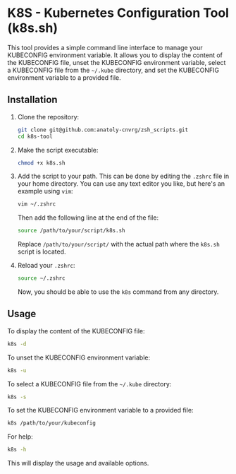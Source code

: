 # K8S - Kubernetes Configuration Tool (k8s.sh)

This tool provides a simple command line interface to manage your KUBECONFIG environment variable. It allows you to display the content of the KUBECONFIG file, unset the KUBECONFIG environment variable, select a KUBECONFIG file from the `~/.kube` directory, and set the KUBECONFIG environment variable to a provided file.

## Installation

1. Clone the repository: 

    ```bash
    git clone git@github.com:anatoly-cnvrg/zsh_scripts.git
    cd k8s-tool
    ```

2. Make the script executable:

    ```bash
    chmod +x k8s.sh
    ```

3. Add the script to your path. This can be done by editing the `.zshrc` file in your home directory. You can use any text editor you like, but here's an example using `vim`:

    ```bash
    vim ~/.zshrc
    ```

    Then add the following line at the end of the file:

    ```bash
    source /path/to/your/script/k8s.sh
    ```

    Replace `/path/to/your/script/` with the actual path where the `k8s.sh` script is located.

4. Reload your `.zshrc`:

    ```bash
    source ~/.zshrc
    ```

    Now, you should be able to use the `k8s` command from any directory.

## Usage

To display the content of the KUBECONFIG file:

```bash
k8s -d
```

To unset the KUBECONFIG environment variable:

```bash
k8s -u
```

To select a KUBECONFIG file from the `~/.kube` directory:

```bash
k8s -s
```

To set the KUBECONFIG environment variable to a provided file:

```bash
k8s /path/to/your/kubeconfig
```

For help:

```bash
k8s -h
```

This will display the usage and available options.
